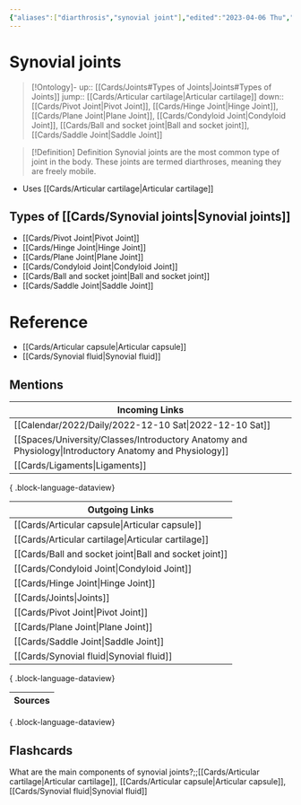 ```yaml
---
{"aliases":["diarthrosis","synovial joint"],"edited":"2023-04-06 Thu","tags":["on/Science/Biology/Anatomy"],"date created":"2022-12-10 Sat","dg-publish":true,"permalink":"/cards/synovial-joints/","dgPassFrontmatter":true}
---
```


# Synovial joints

> [!Ontology]-
> up:: [[Cards/Joints#Types of Joints\|Joints#Types of Joints]]
> jump:: [[Cards/Articular cartilage\|Articular cartilage]]
> down:: [[Cards/Pivot Joint\|Pivot Joint]], [[Cards/Hinge Joint\|Hinge Joint]], [[Cards/Plane Joint\|Plane Joint]], [[Cards/Condyloid Joint\|Condyloid Joint]], [[Cards/Ball and socket joint\|Ball and socket joint]], [[Cards/Saddle Joint\|Saddle Joint]]

> [!Definition] Definition
> Synovial joints are the most common type of joint in the body. These joints are termed diarthroses, meaning they are freely mobile.

- Uses [[Cards/Articular cartilage\|Articular cartilage]]

## Types of [[Cards/Synovial joints\|Synovial joints]]
- [[Cards/Pivot Joint\|Pivot Joint]]
- [[Cards/Hinge Joint\|Hinge Joint]]
- [[Cards/Plane Joint\|Plane Joint]]
- [[Cards/Condyloid Joint\|Condyloid Joint]]
- [[Cards/Ball and socket joint\|Ball and socket joint]]
- [[Cards/Saddle Joint\|Saddle Joint]]

# Reference
- [[Cards/Articular capsule\|Articular capsule]]
- [[Cards/Synovial fluid\|Synovial fluid]]

## Mentions
| Incoming Links                                                                                            |
| --------------------------------------------------------------------------------------------------------- |
| [[Calendar/2022/Daily/2022-12-10 Sat\|2022-12-10 Sat]]                                                 |
| [[Spaces/University/Classes/Introductory Anatomy and Physiology\|Introductory Anatomy and Physiology]] |
| [[Cards/Ligaments\|Ligaments]]                                                                         |

{ .block-language-dataview}

| Outgoing Links                                            |
| --------------------------------------------------------- |
| [[Cards/Articular capsule\|Articular capsule]]         |
| [[Cards/Articular cartilage\|Articular cartilage]]     |
| [[Cards/Ball and socket joint\|Ball and socket joint]] |
| [[Cards/Condyloid Joint\|Condyloid Joint]]             |
| [[Cards/Hinge Joint\|Hinge Joint]]                     |
| [[Cards/Joints\|Joints]]                               |
| [[Cards/Pivot Joint\|Pivot Joint]]                     |
| [[Cards/Plane Joint\|Plane Joint]]                     |
| [[Cards/Saddle Joint\|Saddle Joint]]                   |
| [[Cards/Synovial fluid\|Synovial fluid]]               |

{ .block-language-dataview}

| Sources |
| ------- |

{ .block-language-dataview}

## Flashcards

What are the main components of synovial joints?;;[[Cards/Articular cartilage\|Articular cartilage]], [[Cards/Articular capsule\|Articular capsule]], [[Cards/Synovial fluid\|Synovial fluid]]
